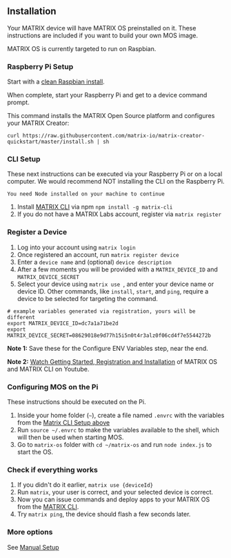 
## Installation

Your MATRIX device will have MATRIX OS preinstalled on it. These instructions are included if you want to build your own MOS image.

MATRIX OS is currently targeted to run on Raspbian. 

### Raspberry Pi Setup
Start with a [clean Raspbian install](https://www.raspberrypi.org/downloads/raspbian/).

When complete, start your Raspberry Pi and get to a device command prompt. 

This command installs the MATRIX Open Source platform and configures your MATRIX Creator:

```
curl https://raw.githubusercontent.com/matrix-io/matrix-creator-quickstart/master/install.sh | sh
```

### CLI Setup

These next instructions can be executed via your Raspberry Pi or on a local computer. We would recommend NOT installing the CLI on the Raspberry Pi.

```
You need Node installed on your machine to continue
```
1. Install [MATRIX CLI](../overview/cli.md) via npm `npm install -g matrix-cli`
1. If you do not have a MATRIX Labs account, register via `matrix register`

### Register a Device
1. Log into your account using `matrix login`
1. Once registered an account, run `matrix register device`
1. Enter a `device name` and (optional) `device description`
1. After a few moments you will be provided with a `MATRIX_DEVICE_ID` and `MATRIX_DEVICE_SECRET`
1. Select your device using `matrix use `, and enter your device name or device ID. Other commands, like `install`, `start`, and `ping`, require a device to be selected for targeting the command.

```
# example variables generated via registration, yours will be different
export MATRIX_DEVICE_ID=dc7a1a71be2d
export MATRIX_DEVICE_SECRET=08629018e9d77h15i5n0t4r3alz0f06cd4f7e5544272b
```

**Note 1:** Save these for the Configure ENV Variables step, near the end.

**Note 2:** [Watch Getting Started, Registration and Installation](https://www.youtube.com/watch?v=ckDD6HEjfAY) of MATRIX OS and MATRIX CLI on Youtube.

### Configuring MOS on the Pi

These instructions should be executed on the Pi.

1. Inside your home folder (`~`), create a file named `.envrc` with the variables from the [Matrix CLI Setup above](/#local-machine-setup)
1. Run `source ~/.envrc` to make the variables available to the shell, which will then be used when starting MOS.
1. Go to `matrix-os` folder with `cd ~/matrix-os` and run `node index.js` to start the OS.

### Check if everything works
1. If you didn't do it earlier, `matrix use {deviceId}`
1. Run `matrix`, your user is correct, and your selected device is correct.
1. Now you can issue commands and deploy apps to your MATRIX OS from the [MATRIX CLI](../overview/cli.md).
1. Try `matrix ping`, the device should flash a few seconds later.

### More options
See [Manual Setup](../overview/manual-setup)